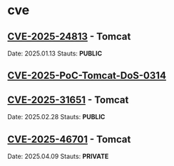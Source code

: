 # cve
## [CVE-2025-24813](https://github.com/gregk4sec/CVE-2025-24813) - Tomcat
Date: 2025.01.13 Stauts: **PUBLIC**

## [CVE-2025-PoC-Tomcat-DoS-0314](https://github.com/gregk4sec/CVE-2025-PoC-Tomcat-DoS-0314)
## [CVE-2025-31651](https://github.com/gregk4sec/CVE-2025-31651) - Tomcat
Date: 2025.02.28 Stauts: **PUBLIC**

## [CVE-2025-46701](https://github.com/gregk4sec/CVE-2025-46701) - Tomcat
Date: 2025.04.09 Stauts: **PRIVATE**
